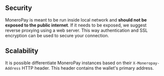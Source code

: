 ## Security
MoneroPay is meant to be run inside local network and **should not be exposed to the public internet**. If it needs to be exposed, we suggest reverse proxying using a web server. This way authentication and SSL encryption can be used to secure your connection.

## Scalability
It is possible differentiate MoneroPay instances based on their `X-Moneropay-Address` HTTP header. This header contains the wallet's primary address.
